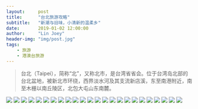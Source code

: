 ```yaml
---
layout:     post
title:      "台北旅游攻略"
subtitle:   "新潮与旧味，小清新的温柔乡"
date:       2019-01-02 12:00:00
author:     "Lin Joey"
header-img: "img/post.jpg"
tags:
    - 旅游
    - 港澳台旅游
---
```

>台北（Taipei），简称“北”，又称北市，是台湾省省会。位于台湾岛北部的台北盆地，被新北市环绕，西界淡水河及其支流新店溪，东至南港附近，南至木栅以南丘陵区，北包大屯山东南麓。

![](http://ww1.sinaimg.cn/large/7c08400ely1g2oelvndx1j22cw3smkc6.jpg)
![](http://ww1.sinaimg.cn/large/7c08400ely1g2oelvoxuaj234i5fhkjl.jpg)
![](http://ww1.sinaimg.cn/large/7c08400ely1g2oelw0anfj234i5fhnpd.jpg)
![](http://ww1.sinaimg.cn/large/7c08400ely1g2oelvvbk7j234i5fhhdt.jpg)
![](http://ww1.sinaimg.cn/large/7c08400ely1g2oelvw3huj234i5fh7wh.jpg)
![](http://ww1.sinaimg.cn/large/7c08400ely1g2oemfr1agj234i5fhx6p.jpg)
![](http://ww1.sinaimg.cn/large/7c08400ely1g2oemf1lunj234i5fhx6p.jpg)
![](http://ww1.sinaimg.cn/large/7c08400ely1g2oemfayfdj234i5fh1ky.jpg)
![](http://ww1.sinaimg.cn/large/7c08400ely1g2oemepjy3j234i5fh1kx.jpg)
![](http://ww1.sinaimg.cn/large/7c08400ely1g2oemfh2vzj234i5fhqv5.jpg)
![](http://ww1.sinaimg.cn/large/7c08400ely1g2oemshgdjj234i5fhx6p.jpg)
![](http://ww1.sinaimg.cn/large/7c08400ely1g2oemt7cnnj234i5fhx6p.jpg)
![](http://ww1.sinaimg.cn/large/7c08400ely1g2oemtjxpvj234i5fhu0x.jpg)
![](http://ww1.sinaimg.cn/large/7c08400ely1g2oemt8fmtj234i5fhx6p.jpg)
![](http://ww1.sinaimg.cn/large/7c08400ely1g2oemtgsrdj234i5fhx6p.jpg)
![](http://ww1.sinaimg.cn/large/7c08400ely1g2oena90ogj234i5fh1ky.jpg)
![](http://ww1.sinaimg.cn/large/7c08400ely1g2oena6tm0j234i5fh1ky.jpg)
![](http://ww1.sinaimg.cn/large/7c08400ely1g2oen97a9cj234i5fhqv5.jpg)
![](http://ww1.sinaimg.cn/large/7c08400ely1g2oen9j2e1j234i5fh4qq.jpg)
![](http://ww1.sinaimg.cn/large/7c08400ely1g2oen9hhpej234i5fhx6p.jpg)
![](http://ww1.sinaimg.cn/large/7c08400ely1g2oenpqh0rj234i5fhqv5.jpg)
![](http://ww1.sinaimg.cn/large/7c08400ely1g2oenq04baj234i5fhb2a.jpg)
![](http://ww1.sinaimg.cn/large/7c08400ely1g2oenq42q2j234i5fhkjl.jpg)
![](http://ww1.sinaimg.cn/large/7c08400ely1g2oenpiytcj234i5fhe81.jpg)